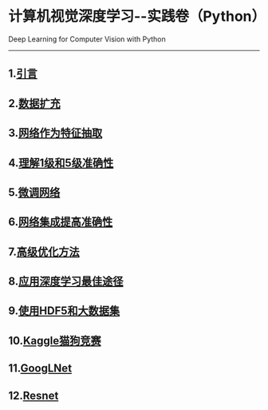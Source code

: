 # 计算机视觉深度学习--实践卷（Python）
Deep Learning for Computer Vision with Python
***
## 1.[引言](https://github.com/HughQS/ComputerVison/blob/master/DeepLearningForComputerVison/PractitionerBundle/1.%E5%BC%95%E8%A8%80.md)
## 2.[数据扩充]()
## 3.[网络作为特征抽取]()
## 4.[理解1级和5级准确性]()
## 5.[微调网络]()
## 6.[网络集成提高准确性]()
## 7.[高级优化方法]()
## 8.[应用深度学习最佳途径]()
## 9.[使用HDF5和大数据集]()
## 10.[Kaggle猫狗竞赛]()
## 11.[GoogLNet]()
## 12.[Resnet]()
